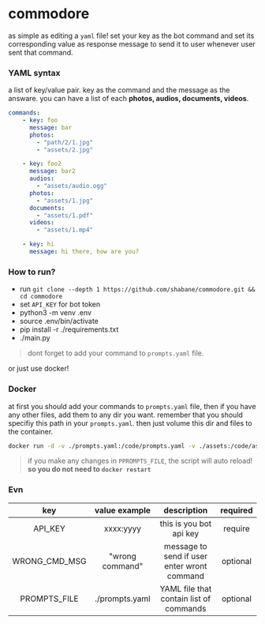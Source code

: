 # commodore

as simple as editing a `yaml` file!
set your key as the bot command and set its corresponding value as response message
to send it to user whenever user sent that command.

### YAML syntax

a list of key/value pair. key as the command and the message as the answare.
you can have a list of each **photos, audios, documents, videos**.

```yaml
commands:
    - key: foo
      message: bar
      photos:
        - "path/2/1.jpg"
        - "assets/2.jpg"

    - key: foo2
      message: bar2
      audios:
        - "assets/audio.ogg"
      photos:
        - "assets/1.jpg"
      documents:
        - "assets/1.pdf"
      videos:
        - "assets/1.mp4"

    - key: hi
      message: hi there, how are you?
```

### How to run?

- run `git clone --depth 1 https://github.com/shabane/commodore.git && cd commodore`
- set `API_KEY` for bot token
- python3 -m venv .env
- source .env/bin/activate
- pip install -r ./requirements.txt
- ./main.py

> dont forget to add your command to `prompts.yaml` file.

or just use docker!

### Docker

at first you should add your commands to `prompts.yaml` file, then if you have any other files, add them to any dir you want.
remember that you should specifiy this path in your `prompts.yaml`. then just volume this dir and files to the container.

```bash
docker run -d -v ./prompts.yaml:/code/prompts.yaml -v ./assets:/code/assets -e API_KEY='<API_KEY>' mshabane/commodore:1.0.0
```

> if you make any changes in `PPROMPTS_FILE`, the script will auto reload! **so you do not need to `docker restart`**

### Evn

|           key | value example |          description    |   required    |
|:-------------:|:-------------:|:-----------------------:|:-------------:|
|     API_KEY   |   xxxx:yyyy   | this is you bot api key |     require   |
| WRONG_CMD_MSG | "wrong command" | message to send if user enter wront command | optional |
| PROMPTS_FILE  | ./prompts.yaml | YAML file that contain list of commands | optional |

